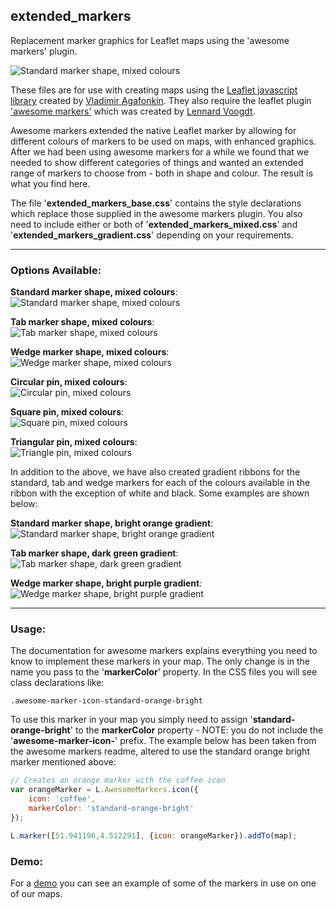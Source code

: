 ## extended_markers

Replacement marker graphics for Leaflet maps using the 'awesome markers' plugin.

![](https://trafforddatalab.github.io/assets/leaflet/extended_markers/trafforddatalab_markers-standard-mixed.png "Standard marker shape, mixed colours")<br />

These files are for use with creating maps using the [Leaflet javascript library](http://www.leafletjs.com) created by [Vladimir Agafonkin](http://agafonkin.com/en/). They also require the leaflet plugin ['awesome markers'](https://github.com/lvoogdt/Leaflet.awesome-markers) which was created by [Lennard Voogdt](http://www.lennardvoogdt.nl).

Awesome markers extended the native Leaflet marker by allowing for different colours of markers to be used on maps, with enhanced graphics. After we had been using awesome markers for a while we found that we needed to show different categories of things and wanted an extended range of markers to choose from - both in shape and colour. The result is what you find here.

The file '**extended_markers_base.css**' contains the style declarations which replace those supplied in the awesome markers plugin. You also need to include either or both of '**extended_markers_mixed.css**' and '**extended_markers_gradient.css**' depending on your requirements.

---

### Options Available:

**Standard marker shape, mixed colours**:<br />
![](https://trafforddatalab.github.io/assets/leaflet/extended_markers/trafforddatalab_markers-standard-mixed.png "Standard marker shape, mixed colours")

**Tab marker shape, mixed colours**:<br />
![](https://trafforddatalab.github.io/assets/leaflet/extended_markers/trafforddatalab_markers-tab-mixed.png "Tab marker shape, mixed colours")

**Wedge marker shape, mixed colours**:<br />
![](https://trafforddatalab.github.io/assets/leaflet/extended_markers/trafforddatalab_markers-wedge-mixed.png "Wedge marker shape, mixed colours")

**Circular pin, mixed colours**:<br />
![](https://trafforddatalab.github.io/assets/leaflet/extended_markers/trafforddatalab_pins-circle-mixed.png "Circular pin, mixed colours")

**Square pin, mixed colours**:<br />
![](https://trafforddatalab.github.io/assets/leaflet/extended_markers/trafforddatalab_pins-square-mixed.png "Square pin, mixed colours")

**Triangular pin, mixed colours**:<br />
![](https://trafforddatalab.github.io/assets/leaflet/extended_markers/trafforddatalab_pins-triangle-mixed.png "Triangle pin, mixed colours")


In addition to the above, we have also created gradient ribbons for the standard, tab and wedge markers for each of the colours available in the ribbon with the exception of white and black. Some examples are shown below:


**Standard marker shape, bright orange gradient**:<br />
![](https://trafforddatalab.github.io/assets/leaflet/extended_markers/trafforddatalab_markers-standard-orange-bright.png "Standard marker shape, bright orange gradient")

**Tab marker shape, dark green gradient**:<br />
![](https://trafforddatalab.github.io/assets/leaflet/extended_markers/trafforddatalab_markers-tab-green-dark.png "Tab marker shape, dark green gradient")

**Wedge marker shape, bright purple gradient**:<br />
![](https://trafforddatalab.github.io/assets/leaflet/extended_markers/trafforddatalab_markers-wedge-purple-bright.png "Wedge marker shape, bright purple gradient")

---

### Usage:
The documentation for awesome markers explains everything you need to know to implement these markers in your map. The only change is in the name you pass to the '**markerColor**' property. In the CSS files you will see class declarations like:

```.awesome-marker-icon-standard-orange-bright```

To use this marker in your map you simply need to assign '**standard-orange-bright**' to the **markerColor** property - NOTE: you do not include the '**awesome-marker-icon-**' prefix. The example below has been taken from the awesome markers readme, altered to use the standard orange bright marker mentioned above:

``` javascript
// Creates an orange marker with the coffee icon
var orangeMarker = L.AwesomeMarkers.icon({
    icon: 'coffee',
    markerColor: 'standard-orange-bright'
});

L.marker([51.941196,4.512291], {icon: orangeMarker}).addTo(map);
```

### Demo:
For a [demo](http://www.infotrafford.org.uk/sportsegmentation?layers=light,trafford%20la,segment%201%20(ben),grass%20pitch%20(schools),sports%20hall%20(schools)) you can see an example of some of the markers in use on one of our maps.
